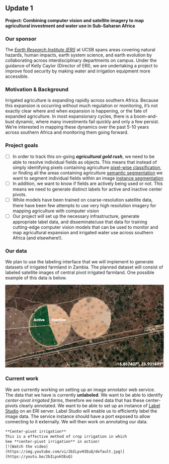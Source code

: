## Update 1 

**Project: Combining computer vision and satellite imagery to map agricultural investment and water use in Sub-Saharan Africa**

### Our sponsor

The *[Earth Research Institute (ERI)](https://www.eri.ucsb.edu)* at UCSB spans areas covering natural hazards, human impacts, earth system science, and earth evolution by collaborating across interdisciplinary departments on campus. Under the guidance of Kelly Caylor (Director of ERI), we are undertaking a project to improve food security by making water and irrigation equipment more accessible.

### Motivation & Background
Irrigated agriculture is expanding rapidly across southern Africa. Because this expansion is occurring without much regulation or monitoring, it’s not exactly clear where and when expansion is happening, or the fate of expanded agriculture. In most expansionary cycles, there is a boom-and-bust dynamic, where many investments fail quickly and only a few persist. We’re interested in mapping these dynamics over the past 5-10 years across southern Africa and monitoring them going forward.

### Project goals
- [ ] In order to track this on-going ***agricultural gold rush***, we need to be able to resolve individual fields as objects. This means that instead of simply identifying pixels containing agriculture [pixel-wise classification](https://www.mdpi.com/2220-9964/7/3/110), or finding all the areas containing agriculture [semantic segmentation](https://www.jeremyjordan.me/semantic-segmentation/) we want to segment individual fields within an image [instance segmentation](https://towardsdatascience.com/single-stage-instance-segmentation-a-review-1eeb66e0cc49)
- [ ] In addition, we want to know if fields are actively being used or not. This means we need to generate distinct labels for active and inactive center pivots. 
- [ ] While models have been trained on coarse-resolution satellite data, there have been few attempts to use very high resolution imagery for mapping agriculture with computer vision 
- [ ] Our project will set up the necessary infrastructure, generate appropriate label data, and disseminate/use that data for training cutting-edge computer vision models that can be used to monitor and map agricultural expansion and irrigated water use across southern Africa (and elsewhere!). 

### Our data
We plan to use the labeling interface that we will implement to generate datasets of irrigated farmland in Zambia.
The planned dataset will consist of labeled satellite images of central pivot irrigated farmland. One possible example of this data is below.  

![active_inactive_irrigation_area](images/irrigation_area.jpg)

### Current work
We are currently working on setting up an image annotator web service. The data that we have is currently **unlabeled**. We want to be able to identify *center-pivot irrigated farms*, therefore we need data that has these center-pivots clearly annotated. We want to be able to set up an instance of [Label Studio](https://labelstud.io/guide/install.html) on an ERI server. Label Studio will enable us to efficiently label the image data. The service instance should have a port exposed to allow connecting to it externally. We will then work on annotating our data.

```{note}
**Center-pivot irrigation**
This is a effective method of crop irrigation in which 
See **center-pivot irrigation** in action! 
[![Watch the video](https://img.youtube.com/vi/2bILpvH3EuQ/default.jpg)](https://youtu.be/2bILpvH3EuQ)
```


